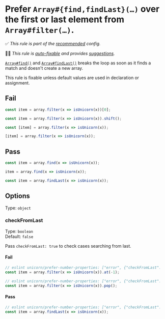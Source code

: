 # Prefer `Array#{find,findLast}(…)` over the first or last element from `Array#filter(…)`.

<!-- Do not manually modify RULE_NOTICE part. Run: `npm run generate-rule-notices` -->
<!-- RULE_NOTICE -->
✅ *This rule is part of the [recommended](https://github.com/sindresorhus/eslint-plugin-unicorn#recommended-config) config.*

🔧💡 *This rule is [auto-fixable](https://eslint.org/docs/user-guide/command-line-interface#fixing-problems) and provides [suggestions](https://eslint.org/docs/developer-guide/working-with-rules#providing-suggestions).*
<!-- /RULE_NOTICE -->

[`Array#find()`](https://developer.mozilla.org/en-US/docs/Web/JavaScript/Reference/Global_Objects/Array/find) and [`Array#findLast()`](https://developer.mozilla.org/en-US/docs/Web/JavaScript/Reference/Global_Objects/Array/findLast) breaks the loop as soon as it finds a match and doesn't create a new array.

This rule is fixable unless default values are used in declaration or assignment.

## Fail

```js
const item = array.filter(x => isUnicorn(x))[0];
```

```js
const item = array.filter(x => isUnicorn(x)).shift();
```

```js
const [item] = array.filter(x => isUnicorn(x));
```

```js
[item] = array.filter(x => isUnicorn(x));
```

## Pass

```js
const item = array.find(x => isUnicorn(x));
```

```js
item = array.find(x => isUnicorn(x));
```

```js
const item = array.findLast(x => isUnicorn(x));
```

## Options

Type: `object`

### checkFromLast

Type: `boolean`\
Default: `false`

Pass `checkFromLast: true` to check cases searching from last.

#### Fail

```js
// eslint unicorn/prefer-number-properties: ["error", {"checkFromLast": true}]
const item = array.filter(x => isUnicorn(x)).at(-1);
```

```js
// eslint unicorn/prefer-number-properties: ["error", {"checkFromLast": true}]
const item = array.filter(x => isUnicorn(x)).pop();
```

#### Pass

```js
// eslint unicorn/prefer-number-properties: ["error", {"checkFromLast": true}]
const item = array.findLast(x => isUnicorn(x));
```
